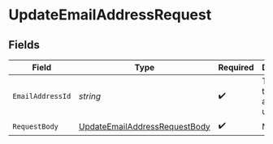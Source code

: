 # UpdateEmailAddressRequest


## Fields

| Field                                                                                     | Type                                                                                      | Required                                                                                  | Description                                                                               | Example                                                                                   |
| ----------------------------------------------------------------------------------------- | ----------------------------------------------------------------------------------------- | ----------------------------------------------------------------------------------------- | ----------------------------------------------------------------------------------------- | ----------------------------------------------------------------------------------------- |
| `EmailAddressId`                                                                          | *string*                                                                                  | :heavy_check_mark:                                                                        | The ID of the email address to update                                                     | email_address_id_example                                                                  |
| `RequestBody`                                                                             | [UpdateEmailAddressRequestBody](../../Models/Operations/UpdateEmailAddressRequestBody.md) | :heavy_check_mark:                                                                        | N/A                                                                                       |                                                                                           |